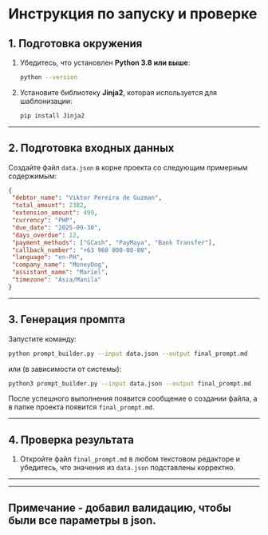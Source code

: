 
# Инструкция по запуску и проверке

## 1. Подготовка окружения

1. Убедитесь, что установлен **Python 3.8 или выше**:  
   ```bash
   python --version


2. Установите библиотеку **Jinja2**, которая используется для шаблонизации:

   ```bash
   pip install Jinja2
   ```

---

## 2. Подготовка входных данных

Создайте файл `data.json` в корне проекта со следующим примерным содержимым:

```json
{
 "debtor_name": "Viktor Pereira de Guzman",
 "total_amount": 2382,
 "extension_amount": 499,
 "currency": "PHP",
 "due_date": "2025-09-30",
 "days_overdue": 12,
 "payment_methods": ["GCash", "PayMaya", "Bank Transfer"],
 "callback_number": "+63 960 000-00-00",
 "language": "en-PH",
 "company_name": "MoneyDog",
 "assistant_name": "Mariel",
 "timezone": "Asia/Manila"
}
```

---

## 3. Генерация промпта

Запустите команду:

```bash
python prompt_builder.py --input data.json --output final_prompt.md
```

или (в зависимости от системы):

```bash
python3 prompt_builder.py --input data.json --output final_prompt.md
```

После успешного выполнения появится сообщение о создании файла, а в папке проекта появится `final_prompt.md`.

---

## 4. Проверка результата

1. Откройте файл `final_prompt.md` в любом текстовом редакторе и убедитесь, что значения из `data.json` подставлены корректно.


---

---
Примечание - добавил валидацию, чтобы были все параметры в json.
---